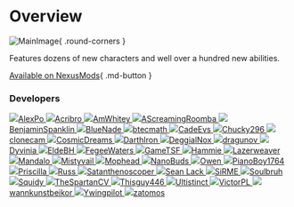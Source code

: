# Overview

![MainImage](https://staticdelivery.nexusmods.com/mods/2229/images/7592/7592-1674924853-1190615040.png){ .round-corners }

Features dozens of new characters and well over a hundred new abilities.

[Available on NexusMods](https://www.nexusmods.com/starwarsbattlefront22017/mods/7592){ .md-button }

### Developers

<a class="devs" href="https://www.nexusmods.com/starwarsjedifallenorder/users/86430143" target="_blank" rel="noopener noreferrer">
    <img class="no-lb" src="https://forums.nexusmods.com/uploads/profile/photo-thumb-86430143.jpg"/>AlexPo
</a>
<a class="devs" href="https://acribro.artstation.com" target="_blank" rel="noopener noreferrer">
    <img class="no-lb" src="https://cdnb.artstation.com/p/users/avatars/002/819/735/large/6102192eaa6c4675e09fe36d8540c323.jpg"/>Acribro
</a>
<a class="devs" href="https://www.nexusmods.com/starwarsbattlefront22017/users/75185453" target="_blank" rel="noopener noreferrer">
    <img class="no-lb" src="https://forums.nexusmods.com/uploads/profile/photo-thumb-75185453.png"/>AmWhitey
</a>
<a class="devs" href="https://www.nexusmods.com/starwarsbattlefront22017/users/90993108" target="_blank" rel="noopener noreferrer">
    <img class="no-lb" src="https://forum.nexusmods.com/uploads/profile/photo-thumb-90993108.png"/>AScreamingRoomba
</a>
<a class="devs" href="https://www.nexusmods.com/starwarsbattlefront22017/users/91711178" target="_blank" rel="noopener noreferrer">
    <img class="no-lb" src="https://forum.nexusmods.com/uploads/profile/photo-thumb-91711178.jpg"/>BenjaminSpanklin
</a>
<a class="devs" href="https://www.nexusmods.com/starwarsbattlefront22017/users/85573843" target="_blank" rel="noopener noreferrer">
    <img class="no-lb" src="https://forum.nexusmods.com/uploads/profile/photo-thumb-85573843.jpg"/>BlueNade
</a>
<a class="devs" href="https://www.nexusmods.com/users/96122843" target="_blank" rel="noopener noreferrer">
    <img class="no-lb" src="https://forum.nexusmods.com/uploads/profile/photo-thumb-96122843.png"/>btecmath
</a>
<a class="devs" href="https://github.com/CadeEvs" target="_blank" rel="noopener noreferrer">
    <img class="no-lb" src="https://pbs.twimg.com/profile_images/1598458260973142017/SGV1p6cJ_400x400.jpg"/>CadeEvs
</a>
<a class="devs" href="https://www.nexusmods.com/starwarsbattlefront22017/users/50364291" target="_blank" rel="noopener noreferrer">
    <img class="no-lb" src="https://forum.nexusmods.com/uploads/profile/photo-thumb-50364291.png?_r=1548501683"/>Chucky296
</a>
<a class="devs" href="https://www.nexusmods.com/starwarsbattlefront22017/users/26626349" target="_blank" rel="noopener noreferrer">
    <img class="no-lb" src="https://www.nexusmods.com/assets/images/default/avatar.png"/>clonecam
</a>
<a class="devs" href="https://github.com/CosmicDreamsOfCode" target="_blank" rel="noopener noreferrer">
    <img class="no-lb" src="https://avatars.githubusercontent.com/u/33284629"/>CosmicDreams
</a>
<a class="devs" href="https://www.artstation.com/darth_ir0n" target="_blank" rel="noopener noreferrer">
    <img class="no-lb" src="https://cdna.artstation.com/p/users/avatars/003/301/040/large/56a65d27571435237c1c8d7e37a76eef.jpg"/>DarthIron
</a>
<a class="devs" href="https://www.moddb.com/members/deggialnox/mods" target="_blank" rel="noopener noreferrer">
    <img class="no-lb" src="https://cdnb.artstation.com/p/users/avatars/001/610/909/large/b16050371380be6f3e59eb376cd28610.jpg"/>DeggialNox
</a>
<a class="devs" href="https://www.nexusmods.com/starwarsbattlefront22017/users/100537993" target="_blank" rel="noopener noreferrer">
    <img class="no-lb" src="https://forum.nexusmods.com/uploads/profile/photo-thumb-100537993.png?_r=1643762433"/>dragunov
</a>
<a class="devs" href="https://github.com/Dyvinia" target="_blank" rel="noopener noreferrer">
    <img class="no-lb" src="https://pbs.twimg.com/profile_images/1648431870659514370/RpOji4oG_400x400.jpg"/>Dyvinia
</a>
<a class="devs" href="https://www.nexusmods.com/starwarsbattlefront22017/users/50706001" target="_blank" rel="noopener noreferrer">
    <img class="no-lb" src="https://forum.nexusmods.com/uploads/profile/photo-thumb-50706001.png"/>EldeBH
</a>
<a class="devs" href="https://www.artstation.com/fegeewaters" target="_blank" rel="noopener noreferrer">
    <img class="no-lb" src="https://cdnb.artstation.com/p/users/avatars/004/867/117/large/91da7c5c08a382a4482caf5b76b29fca.jpg"/>FegeeWaters
</a>
<a class="devs" href="https://www.nexusmods.com/starwarsbattlefront22017/users/50247216" target="_blank" rel="noopener noreferrer">
    <img class="no-lb" src="https://forum.nexusmods.com/uploads/profile/photo-thumb-50247216.jpg"/>GameTSF
</a>
<a class="devs" href="https://www.artstation.com/hamflap8d" target="_blank" rel="noopener noreferrer">
    <img class="no-lb" src="https://cdnb.artstation.com/p/users/avatars/001/140/167/large/e64f7c0b9aee95c350d6729d02cab929.jpg"/>Hammie
</a>
<a class="devs" href="https://www.nexusmods.com/starwarsbattlefront22017/users/89581623" target="_blank" rel="noopener noreferrer">
    <img class="no-lb" src="https://forum.nexusmods.com/uploads/profile/photo-thumb-89581623.png"/>Lazerweaver
</a>
<a class="devs" href="https://www.artstation.com/mandalo" target="_blank" rel="noopener noreferrer">
    <img class="no-lb" src="https://cdnb.artstation.com/p/users/avatars/000/738/903/large/4568229eec0827472d96f6ab0c9ef6fa.jpg"/>Mandalo
</a>
<a class="devs" href="https://www.nexusmods.com/starwarsbattlefront22017/users/98792048" target="_blank" rel="noopener noreferrer">
    <img class="no-lb" src="https://forum.nexusmods.com/uploads/profile/photo-thumb-98792048.png"/>Mistyvail
</a>
<a class="devs" href="https://www.nexusmods.com/starwarsbattlefront22017/users/50279956" target="_blank" rel="noopener noreferrer">
    <img class="no-lb" src="https://cdn.discordapp.com/avatars/165828190332256257/ddf81a04d1cda1cdd2583f74a481bdd2.webp"/>Mophead
</a>
<a class="devs" href="https://www.nexusmods.com/starwarsbattlefront22017/users/2736758" target="_blank" rel="noopener noreferrer">
    <img class="no-lb" src="https://forum.nexusmods.com/uploads/profile/photo-thumb-2736758.jpg?_r=1652911460"/>NanoBuds
</a>
<a class="devs" href="https://www.nexusmods.com/starwarsbattlefront22017/users/95970763" target="_blank" rel="noopener noreferrer">
    <img class="no-lb" src="https://www.nexusmods.com/assets/images/default/avatar.png"/>Owen
</a>
<a class="devs" href="https://www.nexusmods.com/starwarsbattlefront22017/users/73176903" target="_blank" rel="noopener noreferrer">
    <img class="no-lb" src="https://forum.nexusmods.com/uploads/profile/photo-thumb-73176903.png"/>PianoBoy1764
</a>
<a class="devs" href="https://twitter.com/Witch_Priscylla" target="_blank" rel="noopener noreferrer">
    <img class="no-lb" src="https://pbs.twimg.com/profile_images/1691318741500395521/Z8qwWLz7_400x400.jpg"/>Priscilla
</a>
<a class="devs" href="https://www.nexusmods.com/starwarsbattlefront22017/users/140217183" target="_blank" rel="noopener noreferrer">
    <img class="no-lb" src="https://www.nexusmods.com/assets/images/default/avatar.png"/>Russ
</a>
<a class="devs" href="https://www.nexusmods.com/starwarsbattlefront22017/users/50265961" target="_blank" rel="noopener noreferrer">
    <img class="no-lb" src="https://forum.nexusmods.com/uploads/profile/photo-thumb-50265961.png"/>Satanthenoscoper
</a>
<a class="devs" href="https://twitter.com/momentarilyepic" target="_blank" rel="noopener noreferrer">
    <img class="no-lb" src="https://pbs.twimg.com/profile_images/1418146355986448388/H8ZGvHc9_400x400.jpg"/>Sean Lack
</a>
<a class="devs" href="https://www.nexusmods.com/starwarsbattlefront22017/users/35862475" target="_blank" rel="noopener noreferrer">
    <img class="no-lb" src="https://forum.nexusmods.com/uploads/profile/photo-thumb-35862475.png"/>SiRME
</a>
<a class="devs" href="https://www.nexusmods.com/starwarsbattlefront22017/users/73309078" target="_blank" rel="noopener noreferrer">
    <img class="no-lb" src="https://forum.nexusmods.com/uploads/profile/photo-thumb-73309078.png"/>Soulbruh
</a>
<a class="devs" href="" target="_blank" rel="noopener noreferrer">
    <img class="no-lb" src="https://cdn.discordapp.com/avatars/443908039339409409/3af7a3029d5c2405f159ceb289e47b41.png"/>Squidy
</a>
<a class="devs" href="https://www.nexusmods.com/starwarsbattlefront22017/users/85153988" target="_blank" rel="noopener noreferrer">
    <img class="no-lb" src="https://forum.nexusmods.com/uploads/profile/photo-thumb-85153988.png"/>TheSpartanCV
</a>
<a class="devs" href="https://www.nexusmods.com/starwarsbattlefront22017/users/94065553" target="_blank" rel="noopener noreferrer">
    <img class="no-lb" src="https://secure.gravatar.com/avatar/e98fe794ebd62a78c63ab7de635120e0"/>Thisguy446
</a>
<a class="devs" href="https://www.nexusmods.com/starwarsbattlefront22017/users/77916933" target="_blank" rel="noopener noreferrer">
    <img class="no-lb" src="https://media.discordapp.net/attachments/923061853813350461/1086504415227293746/image.png"/>Ultistinct
</a>
<a class="devs" href="https://twitter.com/VictorPL2003" target="_blank" rel="noopener noreferrer">
    <img class="no-lb" src="https://pbs.twimg.com/profile_images/1695494833299718144/fv4ZO-Yx_400x400.jpg"/>VictorPL
</a>
<a class="devs" href="https://github.com/wannkunstbeikor" target="_blank" rel="noopener noreferrer">
    <img class="no-lb" src="https://cdn.discordapp.com/attachments/1030536483318284308/1155613413238636674/e79b457aeda4fc9e71d9e1c139cb3796.png"/>wannkunstbeikor
</a>
<a class="devs" href="https://www.nexusmods.com/starwarsbattlefront22017/users/93017128" target="_blank" rel="noopener noreferrer">
    <img class="no-lb" src="https://forum.nexusmods.com/uploads/profile/photo-thumb-93017128.jpg"/>Ywingpilot
</a>
<a class="devs" href="https://www.nexusmods.com/starwarsbattlefront22017/users/51785036" target="_blank" rel="noopener noreferrer">
    <img class="no-lb" src="https://forum.nexusmods.com/uploads/profile/photo-thumb-51785036.jpg?_r=1634681743"/>zatomos
</a>
